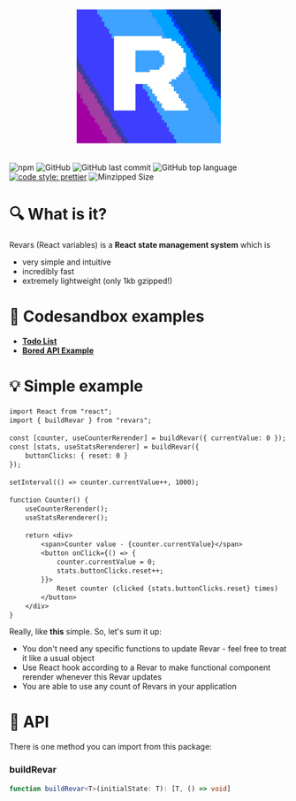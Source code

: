 # <p align="center">![Revars logo](/logo.png "Logo")</p>
![npm](https://img.shields.io/npm/v/revars)
![GitHub](https://img.shields.io/github/license/alevnyacow/revars)
![GitHub last commit](https://img.shields.io/github/last-commit/alevnyacow/revars)
![GitHub top language](https://img.shields.io/github/languages/top/alevnyacow/revars)
[![code style: prettier](https://img.shields.io/badge/code_style-prettier-ff69b4.svg?style=flat-square)](https://github.com/prettier/prettier)
![Minzipped Size](https://badgen.net/bundlephobia/minzip/revars)

# 🔍 What is it?

Revars (React variables) is a **React state management system** which is

-  very simple and intuitive
-  incredibly fast
-  extremely lightweight (only 1kb gzipped!)

# 📖 Codesandbox examples

- **[Todo List](https://codesandbox.io/s/revars-complex-todos-demo-77qo3)**
- **[Bored API Example](https://codesandbox.io/s/revars-bored-api-example-d4oiw)**

# 💡 Simple example

```tsx
import React from "react";
import { buildRevar } from "revars";

const [counter, useCounterRerender] = buildRevar({ currentValue: 0 });
const [stats, useStatsRerenderer] = buildRevar({ 
    buttonClicks: { reset: 0 } 
});

setInterval(() => counter.currentValue++, 1000);

function Counter() {
    useCounterRerender();
    useStatsRerenderer();

    return <div>
        <span>Counter value - {counter.currentValue}</span>
        <button onClick={() => {
            counter.currentValue = 0;
            stats.buttonClicks.reset++;
        }}>
            Reset counter (clicked {stats.buttonClicks.reset} times)
        </button>
    </div>
}
```

Really, like **this** simple. So, let's sum it up:

- You don't need any specific functions to update Revar - feel free to treat it like a usual object
- Use React hook according to a Revar to make functional component rerender whenever this Revar updates 
- You are able to use any count of Revars in your application

# 📜 API

There is one method you can import from this package:

### <a id='build-revar'></a>**buildRevar**

```ts
function buildRevar<T>(initialState: T): [T, () => void]
```